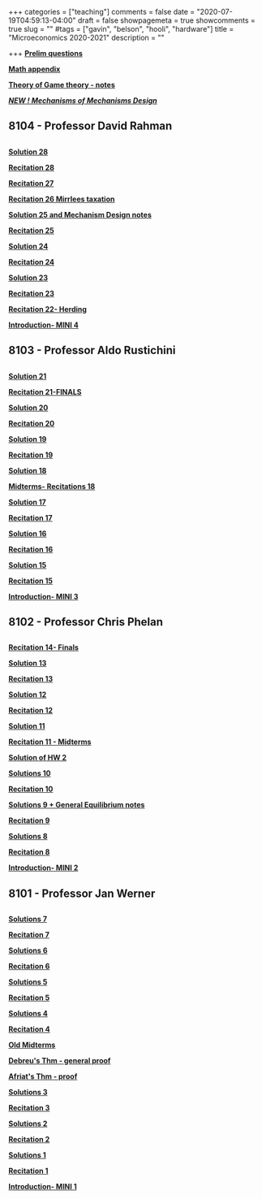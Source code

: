 +++
categories = ["teaching"]
comments = false
date = "2020-07-19T04:59:13-04:00"
draft = false
showpagemeta = true
showcomments = true
slug = ""
#tags = ["gavin", "belson", "hooli", "hardware"]
title = "Microeconomics 2020-2021"
description = ""




+++
**[Prelim questions](/prelims.pdf)**

**[Math appendix](/mathappendix.pdf)** 

**[Theory of Game theory - notes ](/gtnotes2.pdf)** 

***[NEW ! Mechanisms of Mechanisms Design  ](/md.pdf)*** 

##  8104 - Professor David Rahman <h2> 
  
 **[Solution 28](/R28cc.pdf)** 
  
**[Recitation 28](/R28.pdf)** 
  
 **[Recitation 27](/R27c.pdf)** 
    
 **[Recitation 26 Mirrlees taxation](/R26.pdf)** 
 
   **[Solution 25 and Mechanism Design notes  ](/R25c.pdf)** 
    
  **[Recitation 25](/R25.pdf)** 
  
  **[Solution 24](/R24c.pdf)** 
  
  **[Recitation 24](/R24.pdf)** 
  
**[Solution 23](/R23c.pdf)** 
  
**[Recitation 23](/R23.pdf)** 
  
**[Recitation 22- Herding](/R22.pdf)** 

  **[Introduction- MINI 4](/intro4.pdf)**

##  8103 - Professor Aldo Rustichini <h2> 
  
  **[Solution 21](/R21c.pdf)** 
  
**[Recitation 21-FINALS](/finals3.pdf)** 
  
**[Solution 20](/R20c.pdf)** 
  
**[Recitation 20](/R20.pdf)** 

**[Solution 19](/Recitations19_c.pdf)** 
  
**[Recitation 19](/R19.pdf)** 
  
**[Solution 18](/Recitations18_c.pdf)** 
  
**[Midterms- Recitations 18](/midterms3.pdf)**
 
**[Solution 17](/R17c.pdf)** 
  
**[Recitation 17](/R17.pdf)** 
  
**[Solution 16](/R16c.pdf)** 
  
**[Recitation 16](/R16.pdf)** 
  
**[Solution 15](/Recitations15_c.pdf)** 

**[Recitation 15](/R15.pdf)** 

**[Introduction- MINI 3](/intro3.pdf)**

##  8102 - Professor Chris Phelan <h2> 
  
  
 **[Recitation 14- Finals](/finals.pdf)**
  
**[Solution 13](/Recitations13_c.pdf)** 

**[Recitation 13](/R13.pdf)** 

**[Solution 12](/Recitations12_c.pdf)** 

**[Recitation 12](/R12.pdf)** 

**[Solution 11](/Recitations11_c.pdf)** 

**[Recitation 11 - Midterms](/midterms.pdf)**

**[Solution of HW 2](/hw2.pdf)**

**[Solutions 10](/R10C.pdf)**

**[Recitation 10](/R10.pdf)** 

**[Solutions 9 + General Equilibrium notes](/Recitations9_c.pdf)**

**[Recitation 9](/R9.pdf)**

**[Solutions 8](/R8c.pdf)**
  
**[Recitation 8](/R8.pdf)** 

 **[Introduction- MINI 2](/intro2.pdf)**
 

##  8101 - Professor Jan Werner <h2> 


**[Solutions 7](/Recitations7_c.pdf)** 

**[Recitation 7](/R7.pdf)** 

**[Solutions 6](/Recitations6_c.pdf)**

**[Recitation 6](/R6.pdf)** 

**[Solutions 5](/R5c.pdf)**

**[Recitation 5](/R5.pdf)** 

**[Solutions 4](/R4c.pdf)**

**[Recitation 4](/R4.pdf)** 

**[Old Midterms](/midterm1.pdf)**

**[Debreu's Thm - general proof](/R3Debreu.pdf)** 

**[Afriat's Thm - proof](/R3Afriat.pdf)** 

**[Solutions 3](/Recitations3_c.pdf)**

**[Recitation 3](/R3.pdf)** 

**[Solutions 2](/R2c.pdf)**

**[Recitation 2](/R2.pdf)**

**[Solutions 1](/Recitations1_c.pdf)**

**[Recitation 1](/R1.pdf)** 

**[Introduction- MINI 1](/intro.pdf)**
